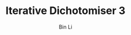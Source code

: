 ---
layout: post
title: Iterative Dichotomiser 3
subtitle:
author: Bin Li
tags: [Machine Learning]
image: 
comments: true
published: true
---